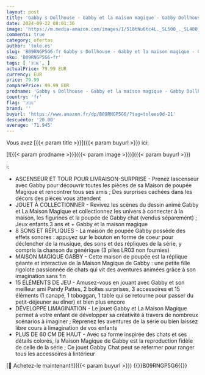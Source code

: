 ```yaml
---
layout: post
title: 'Gabby s Dollhouse - Gabby et la maison magique - Gabby Dollhouse - Maison de Poupée Interactive Avec 2 Figurines + 15 Accessoires - Jouet Gabby Et La Maison Magique - Gabby Chat - Jouet Enfant 3 Ans +'
date: 2024-09-22 08:01:36
image: 'https://m.media-amazon.com/images/I/518tNu6tc4L._SL500_._SL400_.jpg'
comments: true
category: ofertas
author: 'tole.es'
slug: 'B09RNGP5G6-fr Gabby s Dollhouse - Gabby et la maison magique - Gabby...'
sku: 'B09RNGP5G6-fr'
tags: [ '🇫🇷', ]
actualPrice: 79.99 EUR
currency: EUR
price: 79.99
comparePrice: 99.99 EUR
prodname: 'Gabby s Dollhouse - Gabby et la maison magique - Gabby Dollhouse - Maison de Poupée Interactive Avec 2 Figurines + 15 Accessoires - Jouet Gabby Et La Maison Magique - Gabby Chat - Jouet Enfant 3 Ans +'
country: 'fr'
flag: '🇫🇷'
brand: ''
buyurl: 'https://www.amazon.fr/dp/B09RNGP5G6/?tag=tolees0d-21'
descuento: '20.00'
average: '71.945'
---
```


Vous avez [{{< param title >}}]({{< param buyurl >}}) ici:

[![{{< param prodname >}}]({{< param image >}})]({{< param buyurl >}})

ℹ️:

- ASCENSEUR ET TOUR POUR LIVRAISON-SURPRISE - Prenez lascenseur avec Gabby pour découvrir toutes les pièces de sa Maison de poupée Magique et rencontrer tous ses amis ; Des surprises cachées dans les décors des pièces vous attendent
- JOUET À COLLECTIONNER - Revivez les scènes du dessin animé Gabby et La Maison Magique et collectionnez les univers à connecter à la maison, les figurines et la poupée de Gabby chat (vendus séparement) ; Jeux enfants 3 ans et + Gabby et la maison magique
- 8 SONS ET RÉPLIQUES - La maison de poupée Gabby possède des effets sonores : appuyez sur le bouton en forme de coeur pour déclencher de la musique, des sons et des répliques de la série, y compris la chanson du générique (3 piles LR03 non fournies)
- MAISON MAGIQUE GABBY - Cette maison de poupée est la réplique géante et interactive de la Maison Magique de Gabby : une petite fille rigolote passionnée de chats qui vit des aventures animées grâce à son imagination sans fin
- 15 ÉLÉMENTS DE JEU - Amusez-vous en jouant avec Gabby et son meilleur ami Pandy Pattes, 2 boîtes surprises, 3 accessoires et 15 éléments (1 canapé, 1 toboggan, 1 table qui se retourne pour passer du petit-déjeuner au dîner) et bien plus encore
- DÉVELOPPE LIMAGINATION - Le jouet Gabby et La Maison Magique permet à votre enfant de développer sa créativité à travers de nombreux scénarios à imaginer ; Reprenez les aventures de la série ou bien laissez libre cours à limagination de vos enfants
- PLUS DE 60 CM DE HAUT - Avec sa forme inspirée des chats et ses détails colorés, la Maison Magique de Gabby est la reproduction fidèle de celle de la série ; Ce jouet Gabby Chat peut se refermer pour ranger tous les accessoires à lintérieur

[🛒 Achetez-le maintenant!!]({{< param buyurl >}})
{{<world>}}B09RNGP5G6{{</world>}}
